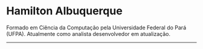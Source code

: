 # Hamilton Albuquerque

Formado em Ciência da Computação pela Universidade Federal do Pará (UFPA). Atualmente como analista desenvolvedor em atualização.

---